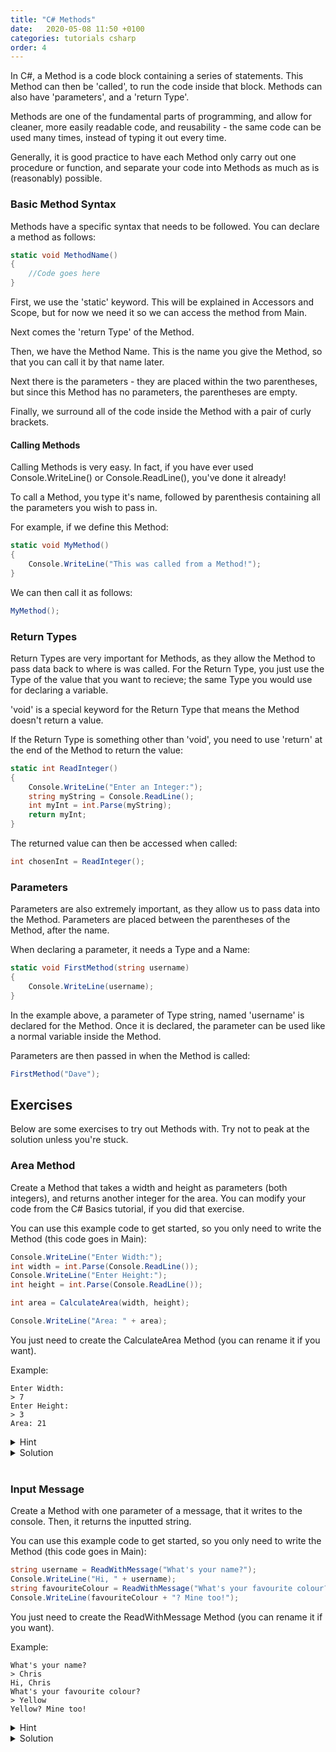 ```yaml
---
title: "C# Methods"
date:   2020-05-08 11:50 +0100
categories: tutorials csharp
order: 4
---
```

In C#, a Method is a code block containing a series of statements. This Method can then be 'called',
to run the code inside that block. Methods can also have 'parameters', and a 'return Type'.

Methods are one of the fundamental parts of programming, and allow for cleaner, more easily readable code,
and reusability - the same code can be used many times, instead of typing it out every time.

Generally, it is good practice to have each Method only carry out one procedure or function, and separate
your code into Methods as much as is (reasonably) possible.

### Basic Method Syntax
Methods have a specific syntax that needs to be followed. You can declare a method as follows:
```c#
static void MethodName()
{
    //Code goes here
}
```
First, we use the 'static' keyword. This will be explained in Accessors and Scope, but for now we
need it so we can access the method from Main. 

Next comes the 'return Type' of the Method.

Then, we have the Method Name. This is the name you give the Method, so that you can call it by that name later.

Next there is the parameters - they are placed within the two parentheses, but since this Method has no parameters,
the parentheses are empty.

Finally, we surround all of the code inside the Method with a pair of curly brackets.

#### Calling Methods
Calling Methods is very easy. In fact, if you have ever used Console.WriteLine() or Console.ReadLine(), you've
done it already!

To call a Method, you type it's name, followed by parenthesis containing all the parameters you wish to pass in.

For example, if we define this Method:
```c#
static void MyMethod()
{
    Console.WriteLine("This was called from a Method!");
}
```
We can then call it as follows:
```c#
MyMethod();
```

### Return Types
Return Types are very important for Methods, as they allow the Method to pass data back to where is was called.
For the Return Type, you just use the Type of the value that you want to recieve; the same Type you would use for
declaring a variable.

'void' is a special keyword for the Return Type that means the Method doesn't return a value.

If the Return Type is something other than 'void', you need to use 'return' at the end of the Method to return the
value:
```c#
static int ReadInteger()
{
    Console.WriteLine("Enter an Integer:");
    string myString = Console.ReadLine();
    int myInt = int.Parse(myString);
    return myInt;
}
```
The returned value can then be accessed when called:
```c#
int chosenInt = ReadInteger();
```

### Parameters
Parameters are also extremely important, as they allow us to pass data into the Method.
Parameters are placed between the parentheses of the Method, after the name.

When declaring a parameter, it needs a Type and a Name:
```c#
static void FirstMethod(string username)
{
    Console.WriteLine(username);
}
```
In the example above, a parameter of Type string, named 'username' is declared for the Method.
Once it is declared, the parameter can be used like a normal variable inside the Method.

Parameters are then passed in when the Method is called:
```c#
FirstMethod("Dave");
```

## Exercises
Below are some exercises to try out Methods with. Try not to peak at the solution unless you're stuck.

### Area Method
Create a Method that takes a width and height as parameters (both integers),
and returns another integer for the area. You can modify your code from the C# Basics tutorial, if you
did that exercise.

You can use this example code to get started, so you only need to write the Method (this code goes in Main):
```c#
Console.WriteLine("Enter Width:");
int width = int.Parse(Console.ReadLine());
Console.WriteLine("Enter Height:");
int height = int.Parse(Console.ReadLine());

int area = CalculateArea(width, height);

Console.WriteLine("Area: " + area);
```
You just need to create the CalculateArea Method (you can rename it if you want).

Example:
```
Enter Width: 
> 7
Enter Height: 
> 3
Area: 21
```

<details>
    <summary>Hint</summary>
Your Method needs two parameters, both an int,
and needs an int as it's Return Type.
</details>

<details>
    <summary>Solution</summary>

```c#
static int CalculateArea(int width, int height)
{
    int area = width * height;
    return area;
}
```
</details>
<br>

### Input Message
Create a Method with one parameter of a message, that it writes to the console. Then, it returns
the inputted string.

You can use this example code to get started, so you only need to write the Method (this code goes in Main):
```c#
string username = ReadWithMessage("What's your name?");
Console.WriteLine("Hi, " + username);
string favouriteColour = ReadWithMessage("What's your favourite colour?");
Console.WriteLine(favouriteColour + "? Mine too!");
```
You just need to create the ReadWithMessage Method (you can rename it if you want).

Example:
```
What's your name?
> Chris
Hi, Chris
What's your favourite colour?
> Yellow
Yellow? Mine too!
```

<details>
    <summary>Hint</summary>
Your method needs a string parameter, and it's Return Type should also be a string.
</details>

<details>
    <summary>Solution</summary>

```c#
static string ReadWithMessage(string message)
{
    Console.WriteLine(message);
    string response = Console.ReadLine();
    return response;
}
```
</details>
<br>